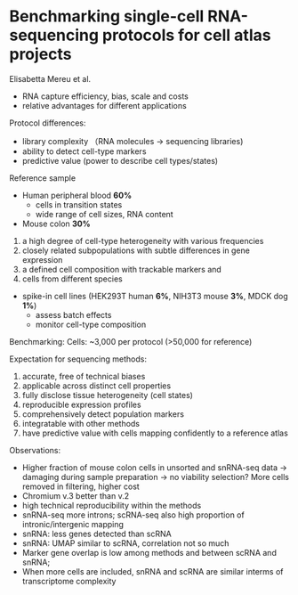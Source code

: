 # Benchmarking single-cell RNA-sequencing protocols for cell atlas projects
Elisabetta Mereu et al.

- RNA capture efficiency, bias, scale and costs
- relative advantages for different applications


Protocol differences:
- library complexity （RNA molecules -> sequencing libraries)
- ability to detect cell-type markers
- predictive value (power to describe cell types/states)


Reference sample
- Human peripheral blood **60%**
  - cells in transition states
  - wide range of cell sizes, RNA content
- Mouse colon **30%**
1. a high degree of cell-type heterogeneity with various frequencies
2. closely related subpopulations with subtle differences in gene expression
3. a defined cell composition with trackable markers and 
4. cells from different species
- spike-in cell lines (HEK293T human **6%**, NIH3T3 mouse **3%**, MDCK dog **1%**)
  - assess batch effects
  - monitor cell-type composition

Benchmarking:
Cells: ~3,000 per protocol (>50,000 for reference)


Expectation for sequencing methods:
1. accurate, free of technical biases
2. applicable across distinct cell properties
3. fully disclose tissue heterogeneity (cell states) 
4. reproducible expression profiles
5. comprehensively detect population markers
6. integratable with other methods 
7. have predictive value with cells mapping confidently to a reference atlas


Observations:
- Higher fraction of mouse colon cells in unsorted and snRNA-seq data -> damaging during sample preparation -> no viability selection? More cells removed in filtering, higher cost
- Chromium v.3 better than v.2
- high technical reproducibility within the methods
- snRNA-seq more introns; scRNA-seq also high proportion of intronic/intergenic mapping
- snRNA: less genes detected than scRNA
- snRNA: UMAP similar to scRNA, correlation not so much
- Marker gene overlap is low among methods and between scRNA and snRNA;
- When more cells are included, snRNA and scRNA are similar interms of transcriptome complexity
